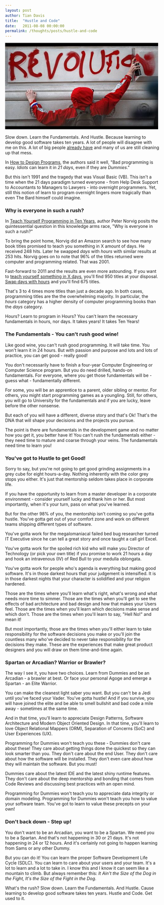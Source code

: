 ```yaml
---
layout: post
author: Tian Davis
title:  "Hustle and Code"
date:   2011-08-08 00:00:00
permalink: /thoughts/posts/hustle-and-code
---
```


![revolution](/images/revolution.jpg)

Slow down. Learn the Fundamentals. And Hustle. Because learning to develop good software takes ten years. A lot of people will disagree with me on this. A lot of big people [already have][1] and many of us are still cleaning up that mess.

In [How to Design Programs][2], the authors said it well, "Bad programming is easy. *Idiots* can learn it in *21 days*, even if they are *Dummies*."

But this isn't 1991 and the tragedy that was Visual Basic (VB). This isn't a time when the 21 days paradigm turned everyone - from Help Desk Support to Accountants to Managers to Lawyers - into overnight programmers. Yet, still this notion of learn to program overnight lingers more tragically than even The Bard himself could imagine.

### Why is everyone in such a rush?

In [Teach Yourself Programming in Ten Years][3], author Peter Norvig posits the quintessential question in this knowledge arms race, "Why is everyone in such a rush?"

To bring the point home, Norvig did an Amazon search to see how many book titles promised to teach you something in X amount of days. He received 248 hits. Later he swapped *days* with *hours* with similar results at 253 hits. Norvig goes on to note that 96% of the titles returned were computer and programming related. That was 2001.

Fast-forward to 2011 and the results are even more astounding. If you want to [teach yourself something in X days][4], you'll find 950 titles at your disposal. [Swap days with hours][5] and you'll find 675 titles.

That's 3 to 4 times more titles than just a decade ago. In both cases, programming titles are the the overwhelming majority. In particular, the *hours* category has a higher density of computer programming books than the *days* category.

Hours? Learn to program in Hours? You can't learn the necessary fundamentals in hours, nor days. It takes years! It takes Ten Years!

### The Fundamentals - You can't rush good wine!

Like good wine, you can't rush good programming. It will take time. You won't learn it in 24 hours. But with passion and purpose and lots and lots of practice, you can get good - really good!

You don't necessarily have to finish a four-year Computer Engineering or Computer Science program. But you do need drilled, hands-on fundamentals. For everyone, where you get those fundamentals will be - guess what - fundamentally different.

For some, you will be an apprentice to a parent, older sibling or mentor. For others, you might start programming games as a youngling. Still, for others, you will go to University for the fundamentals and if you are lucky, leave before the other nonsense.

But each of you will have a different, diverse story and that's Ok! That's the DNA that will shape your decisions and the projects you pursue.

The point is there are fundamentals in the development game and no matter how you get it, you better have it! You can't rush the fundamentals either - they need time to mature and coarse through your veins. The fundamentals need time to learn you!

### You've got to Hustle to get Good!

Sorry to say, but you're not going to get good grinding assignments in a grey cube for eight hours-a-day. Nothing inherently with the color grey stops you either. It's just that mentorship seldom takes place in corporate life.

If you have the opportunity to learn from a master developer in a corporate environment - consider yourself lucky and thank him or her. But most importantly, when it's your turn, pass on what you've learned.

But for the other 98% of you, the mentorship isn't coming so you've gotta hustle. You've gotta get out of your comfort zone and work on different teams shipping different types of software.

You've gotta work for the megalomaniacal failed bed bug researcher turned IT Executive since he can tell a great story and once taught a call girl Excel.

You've gotta work for the spoiled rich kid who will make you Director of Technology (or pick your own title) if you promise to work 21 hours a day and hook an intravenous (IV) of Red Bull to your medulla oblongata.

You've gotta work for people who's agenda is everything but making good software. It's in those darkest hours that your judgement is intensified. It is in those darkest nights that your character is solidified and your religion hardened.

Those are the times where you'll learn what's right, what's wrong and what needs more time to simmer. Those are the times when you'll get to see the effects of bad architecture and bad design and how that makes your Users feel. Those are the times when you'll learn which decisions make sense and which don't. Those are the times when you'll learn to say, "Hell No!" and mean it!

But most importantly, those are the times when you'll either learn to take responsibility for the software decisions you make or you'll join the countless many who've decided to never take responsibility for the decisions they make. These are the experiences that make great product designers and you will draw on them time-and-time again.

### Spartan or Arcadian? Warrior or Brawler?

The way I see it, you have two choices. Learn from Dummies and be an Arcadian - a brawler at best. Or face your personal Agoge and emerge a Spartan - an Elite Warrior.

You can make the cleanest light saber you want. But you can't be a Jedi until you've faced your Vader. You've gotta hustle! And if you survive, you will have joined the elite and be able to smell bullshit and bad code a mile away - sometimes at the same time.

And in that time, you'll learn to appreciate Design Patterns, Software Architecture and Modern Object Oriented Design. In that time, you'll learn to love Object Relational Mappers (ORM), Separation of Concerns (SoC) and User Experiences (UX).

Programming for Dummies won't teach you these - Dummies don't care about these! They care about getting things done the quickest so they can look smarter than you. They don't care about the end User. They don't care about how the software will be installed. They don't even care about how they will maintain the software. But you must!

Dummies care about the latest IDE and the latest shiny runtime features. They don't care about the deep mentorship and bonding that comes from Code Reviews and discussing best practices with an open mind.

Programming for Dummies won't teach you to appreciate data integrity or domain modeling. Programming for Dummies won't teach you how to value your software team. You've got to learn to value these precepts on your own!

### Don't back down - Step up!

You don't want to be an Arcadian, you want to be a Spartan. We need you to be a Spartan. And that's not happening in 30 or 21 days. It's not happening in 24 or 12 hours. And it's certainly not going to happen learning from Sams or any other Dummy.

But you can do it! You can learn the proper Software Development Life Cycle (SDLC). You can learn to care about your users and your team. It's a lot to learn and a lot to take in. I know this and I know it can seem like a mountain to climb. But always remember this: *It Ain't the Size of the Dog in the Fight, It's the Size of the Fight in the Dog*.

What's the rush? Slow down. Learn the Fundamentals. And Hustle. Cause learning to develop good software takes ten years. Hustle and Code. Get used to it.


  [1]: https://en.wikipedia.org/wiki/Visual_Basic
  [2]: https://www.ccs.neu.edu/home/matthias/HtDP2e/index.html
  [3]: https://norvig.com/21-days.html
  [4]: https://www.amazon.com/exec/obidos/search-handle-url/ix=books&rank=%2Bfeaturedrank&fqp=power%01pubdate%3A%20after%201992%20and%20title%3A%20days%20and%0D%20%28title%3A%20learn%20or%20title%3A%20teach%20yourself%29&sz=25&pg=1/ref=s_b_np
  [5]: https://www.amazon.com/exec/obidos/search-handle-url/ix=books&rank=%2Bfeaturedrank&fqp=power%01pubdate%3A%20after%201992%20and%20title%3A%20hours%20and%0D%20%28title%3A%20learn%20or%20title%3A%20teach%20yourself%29&sz=25&pg=3/ref=s_b_np
